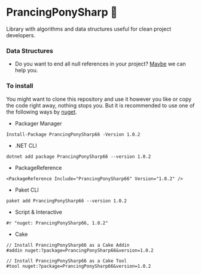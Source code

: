 # PrancingPonySharp 🦄
 Library with algorithms and data structures useful for clean project developers.
 
 ### Data Structures
 * Do you want to end all null references in your project? [Maybe](PrancingPonySharp/DataStructures/Maybe/README.md) we can help you.

### To install
You might want to clone this repository and use it however you like or copy the code right away, nothing stops you. But it is recommended to use one of the following ways by [nuget](https://www.nuget.org/packages/PrancingPonySharp66/).

* Packager Manager
```
Install-Package PrancingPonySharp66 -Version 1.0.2
```

* .NET CLI
```
dotnet add package PrancingPonySharp66 --version 1.0.2
```

* PackageReference
```
<PackageReference Include="PrancingPonySharp66" Version="1.0.2" />
```

* Paket CLI
```
paket add PrancingPonySharp66 --version 1.0.2
```

* Script & Interactive
```
#r "nuget: PrancingPonySharp66, 1.0.2"
```

* Cake
```
// Install PrancingPonySharp66 as a Cake Addin
#addin nuget:?package=PrancingPonySharp66&version=1.0.2

// Install PrancingPonySharp66 as a Cake Tool
#tool nuget:?package=PrancingPonySharp66&version=1.0.2
```
